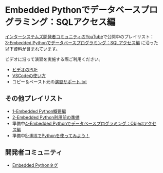 # Embedded Pythonでデータベースプログラミング：SQLアクセス編

[インターシステムズ開発者コミュニティのYouTube](https://www.youtube.com/channel/UC-fNl739w4X0K6_vkcE76GQ)で公開中のプレイリスト：[3-Embedded Pythonでデータベースプログラミング：SQLアクセス編](https://www.youtube.com/playlist?list=PLzSN_5VbNaxDAPjSBe5F-uGbGkoJqcerL) に沿った以下資料が含まれています。

ビデオに沿って演習を実施する際ご利用ください。

- [ビデオのPDF](./EmbeddedPython-SQL編.pdf)
- [VSCodeの使い方](./VSCode-演習補足.pdf)
- コピー＆ペースト元の[演習サポート.txt](./演習サポート.txt)

## その他プレイリスト

- [1-Embedded Python概要編](https://www.youtube.com/playlist?list=PLzSN_5VbNaxBowDUZQfqL3bvaXpkCMPW2)
- [2-Embedded Python利用前の準備](https://www.youtube.com/playlist?list=PLzSN_5VbNaxCqdcK4yiFwzXe041RBtD6V)
- 準備中[4-Embedded Pythonでデータベースプログラミング：Objectアクセス編]()
- 準備中[5-IRISでPythonを使ってみよう！]()

## 開発者コミュニティ
- [Embedded Pythonタグ](https://jp.community.intersystems.com/tags/embedded-python)